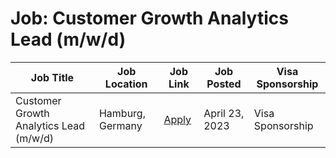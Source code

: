 # Job: Customer Growth Analytics Lead (m/w/d)

| Job Title | Job Location | Job Link | Job Posted | Visa Sponsorship |
| --- | --- | --- | --- | --- |
| Customer Growth Analytics Lead (m/w/d) | Hamburg, Germany | [Apply](https://picnic.app/careers/jobs/5007353/strategy--amp--analytics/hamburg-hamburg-germany/customer-growth-analytics-lead--m-w-d-) | April 23, 2023 | Visa Sponsorship |
